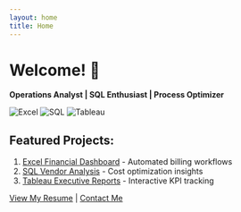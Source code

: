 ```yaml
---
layout: home
title: Home
---
```


# Welcome! 👋

**Operations Analyst | SQL Enthusiast | Process Optimizer**  

![Excel](https://img.shields.io/badge/-Excel-217346?logo=microsoftexcel) 
![SQL](https://img.shields.io/badge/-SQL-4479A1?logo=mysql) 
![Tableau](https://img.shields.io/badge/-Tableau-E97627?logo=tableau)

## Featured Projects:
1. [Excel Financial Dashboard](/projects/excel) - Automated billing workflows
2. [SQL Vendor Analysis](/projects/sql) - Cost optimization insights
3. [Tableau Executive Reports](/projects/tableau) - Interactive KPI tracking

[View My Resume](#resume) | [Contact Me](#contact)
